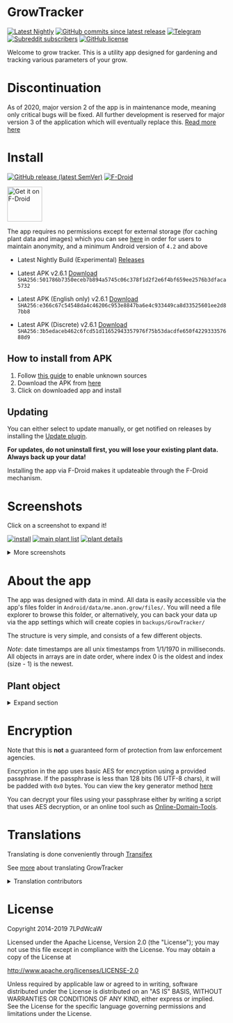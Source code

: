 # GrowTracker

[![Latest Nightly](https://travis-ci.com/7LPdWcaW/GrowTracker-Android.svg?branch=alpha)](https://travis-ci.com/7LPdWcaW/GrowTracker-Android)
[![GitHub commits since latest release](https://img.shields.io/github/commits-since/7LPdWcaW/GrowTracker-Android/latest)](https://github.com/7LPdWcaW/GrowTracker-Android/releases/tag/latest)
[![Telegram](https://img.shields.io/badge/chat-on%20Telegram-blue)](https://t.me/GrowTracker) 
[![Subreddit subscribers](https://img.shields.io/reddit/subreddit-subscribers/growutils?color=orange)](https://reddit.com/r/growutils)
[![GitHub license](https://img.shields.io/github/license/7LPdWcaW/GrowTracker-Android?color=lightgrey)](https://github.com/7LPdWcaW/GrowTracker-Android/blob/master/LICENSE)

Welcome to grow tracker. This is a utility app designed for gardening and tracking various parameters of your grow.

# Discontinuation

As of 2020, major version 2 of the app is in maintenance mode, meaning only critical bugs will be fixed. All further development is reserved for major version 3 of the application which will eventually replace this. [Read more here](https://github.com/7LPdWcaW/GrowTracker-Android/issues/206)

# Install

[![GitHub release (latest SemVer)](https://img.shields.io/github/v/release/7LPdWcaW/GrowTracker-Android?label=latest%20version&sort=semver)](https://github.com/7LPdWcaW/GrowTracker-Android/releases)
[![F-Droid](https://img.shields.io/f-droid/v/me.anon.grow)](https://f-droid.org/en/packages/me.anon.grow/)

[<img src="https://fdroid.gitlab.io/artwork/badge/get-it-on.png" alt="Get it on F-Droid" height="80">](https://f-droid.org/en/packages/me.anon.grow/)

The app requires no permissions except for external storage (for caching plant data and images) which you can see [here](https://github.com/7LPdWcaW/GrowTracker-Android/blob/develop/app/src/main/AndroidManifest.xml) in order for users to maintain anonymity, and a minimum Android version of `4.2` and above

- Latest Nightly Build (Experimental) [Releases](https://github.com/7LPdWcaW/GrowTracker-Android/releases/tag/alpha)

- Latest APK v2.6.1 [Download](https://github.com/7LPdWcaW/GrowTracker-Android/releases/download/v2.6.1/v2.6.1-production.apk) `SHA256:501786b7350eceb7b894a5745c06c378f1d2f2e6f4bf659ee2576b3dfaca5732`

- Latest APK (English only) v2.6.1 [Download](https://github.com/7LPdWcaW/GrowTracker-Android/releases/download/v2.6.1/v2.6.1-en.apk) `SHA256:e366c67c54548da4c46206c953e8847ba6e4c933449ca8d33525601ee2d87bb8`

- Latest APK (Discrete) v2.6.1 [Download](https://github.com/7LPdWcaW/GrowTracker-Android/releases/download/v2.6.1/v2.6.1-discrete.apk) `SHA256:3b5edaceb462c6fcd51d11652943357976f75b53dacdfe650f422933357688d9`

## How to install from APK

1. Follow [this guide](https://www.androidauthority.com/how-to-install-apks-31494/) to enable unknown sources
2. Download the APK from [here](https://github.com/7LPdWcaW/GrowTracker-Android/releases)
3. Click on downloaded app and install

## Updating

You can either select to update manually, or get notified on releases by installing the [Update plugin](https://github.com/7LPdWcaW/GrowUpdater-Android/releases).

**For updates, do not uninstall first, you will lose your existing plant data. Always back up your data!**

Installing the app via F-Droid makes it updateable through the F-Droid mechanism.

# Screenshots

Click on a screenshot to expand it!

[![install](fastlane/metadata/android/en-GB/images/phoneScreenshotsThumbs/install.png)](fastlane/metadata/android/en-GB/images/phoneScreenshots/install.png)
[![main plant list](fastlane/metadata/android/en-GB/images/phoneScreenshotsThumbs/1.png)](fastlane/metadata/android/en-GB/images/phoneScreenshots/1.png)
[![plant details](fastlane/metadata/android/en-GB/images/phoneScreenshotsThumbs/2.png)](fastlane/metadata/android/en-GB/images/phoneScreenshots/2.png)

<details>
  <summary>More screenshots</summary>

[![plant photos](fastlane/metadata/android/en-GB/images/phoneScreenshotsThumbs/3.png)](fastlane/metadata/android/en-GB/images/phoneScreenshots/3.png)
[![plant actions](fastlane/metadata/android/en-GB/images/phoneScreenshotsThumbs/4.png)](fastlane/metadata/android/en-GB/images/phoneScreenshots/4.png)
[![plant statistics](fastlane/metadata/android/en-GB/images/phoneScreenshotsThumbs/5.png)](fastlane/metadata/android/en-GB/images/phoneScreenshots/5.png)
[![schedule details](fastlane/metadata/android/en-GB/images/phoneScreenshotsThumbs/6.png)](fastlane/metadata/android/en-GB/images/phoneScreenshots/6.png)
[![schedule dates](fastlane/metadata/android/en-GB/images/phoneScreenshotsThumbs/7.png)](fastlane/metadata/android/en-GB/images/phoneScreenshots/7.png)
[![watering details](fastlane/metadata/android/en-GB/images/phoneScreenshotsThumbs/8.png)](fastlane/metadata/android/en-GB/images/phoneScreenshots/8.png)
[![garden tracker](fastlane/metadata/android/en-GB/images/phoneScreenshotsThumbs/9.png)](fastlane/metadata/android/en-GB/images/phoneScreenshots/9.png)
[![dark main plant list](fastlane/metadata/android/en-GB/images/phoneScreenshotsThumbs/1b.png)](fastlane/metadata/android/en-GB/images/phoneScreenshots/1b.png)
[![dark plant details](fastlane/metadata/android/en-GB/images/phoneScreenshotsThumbs/2b.png)](fastlane/metadata/android/en-GB/images/phoneScreenshots/2b.png)
[![dark plant photos](fastlane/metadata/android/en-GB/images/phoneScreenshotsThumbs/3b.png)](fastlane/metadata/android/en-GB/images/phoneScreenshots/3b.png)
[![dark plant actions](fastlane/metadata/android/en-GB/images/phoneScreenshotsThumbs/4b.png)](fastlane/metadata/android/en-GB/images/phoneScreenshots/4b.png)
[![dark plant statistics](fastlane/metadata/android/en-GB/images/phoneScreenshotsThumbs/5b.png)](fastlane/metadata/android/en-GB/images/phoneScreenshots/5b.png)
[![dark schedule details](fastlane/metadata/android/en-GB/images/phoneScreenshotsThumbs/6b.png)](fastlane/metadata/android/en-GB/images/phoneScreenshots/6b.png)
[![dark schedule dates](fastlane/metadata/android/en-GB/images/phoneScreenshotsThumbs/7b.png)](fastlane/metadata/android/en-GB/images/phoneScreenshots/7b.png)
[![dark watering details](fastlane/metadata/android/en-GB/images/phoneScreenshotsThumbs/8b.png)](fastlane/metadata/android/en-GB/images/phoneScreenshots/8b.png)
[![dark garden tracker](fastlane/metadata/android/en-GB/images/phoneScreenshotsThumbs/9b.png)](fastlane/metadata/android/en-GB/images/phoneScreenshots/9b.png)
[![settings](fastlane/metadata/android/en-GB/images/phoneScreenshotsThumbs/10.png)](fastlane/metadata/android/en-GB/images/phoneScreenshots/10.png)

</details>

    
# About the app

The app was designed with data in mind. All data is easily accessible via the app's files folder in `Android/data/me.anon.grow/files/`. You will need a file explorer to browse this folder, or alternatively, you can back your data up via the app settings which will create copies in `backups/GrowTracker/`

The structure is very simple, and consists of a few different objects.

*Note*: date timestamps are all unix timestamps from 1/1/1970 in milliseconds. All objects in arrays are in date order, where index 0 is the oldest and index (size - 1) is the newest.

## Plant object

<details>
  <summary>Expand section</summary>

- `plantDate` in milliseconds
- `images` is an array of file paths. Image file names are the taken date as unix timestamp in milliseconds

```js
{
    "id": <String>,
    "actions": [<Action>],
    "images": [<String>],
    "name": <String>,
    "strain": <String>,
    "clone": <Boolean>,
    "medium": <Medium>,
    "mediumDetails": <String>,
    "plantDate": 1234567890
}
```

### Medium (ENUM)

One of,

`SOIL`, `HYDRO`, `COCO`, `AERO`

## Actions

All actions have the following 3 properties

```js
{
    "type": <String>,
    "date": 1234567890,
    "notes": <String>,
}
```

Only the following actions are currently supports

### Action object (type = Water)

- Temperature measured in ºC
- Amount measured in ml
- Date is milliseconds
- Notes as string

Water action for waterings

```js
{
    "additives": [<Additive>],
    "ph": <Double>,
    "tds": <Tds>,
    "runoff": <Double>,
    "amount": <Double>,
    "date": 1234567890,
    "type": "Water",
    "temp": <Double>,
    "notes": <String>
}
```

### Additive object

- Amount is measured in ml

Object for nutrient dosages

```js
{
    "description": <String>,
    "amount": <Double>
}
```

### Tds object

Object for measuring conductivity or PPM

```js
{
    "amount": <Double>,
    "type": <TdsUnit>
}
```

### Tds Unit (ENUM)

One of,

`PPM500`, `PPM700`, `EC`

### Action object (type = Action)

- Date in milliseconds

Action object for recording plant actions such as trimming, transplanting.

```js
{
    "action": <Action>,
    "date": 1234567890,
    "type": "Action",
    "notes": <String>
}
```

### Action (ENUM)

One of,

`FIM`, `FLUSH`, `FOLIAR_FEED`, `LST`, `LOLLIPOP`, `PESTICIDE_APPLICATION`, `TOP`, `TRANSPLANTED`, `TRIM`, `TUCK`

### Stage change (type = StageChange)

- Date in milliseconds

Action object for recording a change in plant stage.

```js
{
    "newStage": <PlantStage>,
    "date": 1234567890,
    "type": "StageChange",
    "notes": <String>
}
```

### PlantStage (ENUM)

One of,

`PLANTED`, `GERMINATION`, `SEEDLING`, `CUTTING`, `VEGETATION`, `FLOWER`, `DRYING`, `CURING`, `HARVESTED`

### Note action (type = Note)

- Date in milliseconds

```js
{
    "notes": <String>,
    "date": 1234567890,
    "type": "Note"
}
```

## Garden object

The garden object is similar to the plant object, and accepts `Action` types, but is software-restricted to the following

```js
{
    "id": <String>,
    "name": <String>,
    "plantIds": [<String>],
    "actions": [<Action>]
}
```

### Temperature change action (type = TemperatureChange)

- Temperature measured in ºC
- Date in milliseconds

```js
{
    "temp": <Double>,
    "notes": <String>,
    "date": 1234567890,
    "type": "TemperatureChange"
}
```

### Humidity change action (type = HumidityChange)

- Date in milliseconds

```js
{
    "humidity": <Double>,
    "notes": <String>,
    "date": 1234567890,
    "type": "HumidityChange"
}
```

### Light schedule change action (type = LightingChange)

- `on` time format `HH:mm`
- `off` time format `HH:mm`
- Date in milliseconds

```js
{
    "on": <String>,
    "off": <String>,
    "notes": <String>,
    "date": 1234567890,
    "type": "LightingChange"
}
```
</details>

# Encryption

Note that this is **not** a guaranteed form of protection from law enforcement agencies.

Encryption in the app uses basic AES for encryption using a provided passphrase. If the passphrase is less than 128 bits (16 UTF-8 chars), it will be padded with `0x0` bytes. You can view the key generator method [here](https://github.com/7LPdWcaW/GrowTracker-Android/blob/master/app/src/main/java/me/anon/lib/helper/EncryptionHelper.java#L27)

You can decrypt your files using your passphrase either by writing a script that uses AES decryption, or an online tool such as [Online-Domain-Tools](http://aes.online-domain-tools.com/).

# Translations

Translating is done conveniently through [Transifex](https://www.transifex.com/growutils/growtracker/)

See [more](https://github.com/7LPdWcaW/GrowTracker-Android/issues/116) about translating GrowTracker

<details>
  <summary>Translation contributors</summary>

- Alex (Noxmiles) - de ![DE - German](https://transifex-open-api.herokuapp.com/badge/growutils/project/growtracker/language/de_DE/translated.png)
- Basti B (Weltenesche) - de ![DE - German](https://transifex-open-api.herokuapp.com/badge/growutils/project/growtracker/language/de_DE/translated.png)
- Heimen Stoffels (Vistaus) - nl ![NL - Dutch](https://transifex-open-api.herokuapp.com/badge/growutils/project/growtracker/language/nl_NL/translated.png)
- EmmanuelMess - es ![ES - Spanish](https://transifex-open-api.herokuapp.com/badge/growutils/project/growtracker/language/es/translated.png)
- Maxtille - fr ![FR - French](https://transifex-open-api.herokuapp.com/badge/growutils/project/growtracker/language/fr/translated.png)
- Patrick B (EukalyptusX) - de ![DE - German](https://transifex-open-api.herokuapp.com/badge/growutils/project/growtracker/language/de_DE/translated.png)
- Sascha Zenglein (szenglein) - de ![DE - German](https://transifex-open-api.herokuapp.com/badge/growutils/project/growtracker/language/de_DE/translated.png)
- Vexatos - de ![DE - German](https://transifex-open-api.herokuapp.com/badge/growutils/project/growtracker/language/de_DE/translated.png)
- W Q (williq) - de ![DE - German](https://transifex-open-api.herokuapp.com/badge/growutils/project/growtracker/language/de_DE/translated.png)
- 9YbQiuEohUu1 - ru/uk ![UK - Ukrainian](https://transifex-open-api.herokuapp.com/badge/growutils/project/growtracker/language/uk/translated.png) ![RU - Russian](https://transifex-open-api.herokuapp.com/badge/growutils/project/growtracker/language/ru/translated.png)

  </details>

# License

Copyright 2014-2019 7LPdWcaW

Licensed under the Apache License, Version 2.0 (the "License");
you may not use this file except in compliance with the License.
You may obtain a copy of the License at

   http://www.apache.org/licenses/LICENSE-2.0

Unless required by applicable law or agreed to in writing, software
distributed under the License is distributed on an "AS IS" BASIS,
WITHOUT WARRANTIES OR CONDITIONS OF ANY KIND, either express or implied.
See the License for the specific language governing permissions and
limitations under the License.

